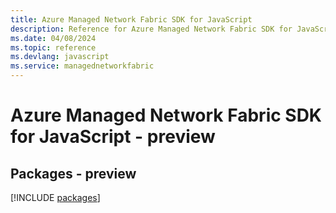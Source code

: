 ```yaml
---
title: Azure Managed Network Fabric SDK for JavaScript
description: Reference for Azure Managed Network Fabric SDK for JavaScript
ms.date: 04/08/2024
ms.topic: reference
ms.devlang: javascript
ms.service: managednetworkfabric
---
```

# Azure Managed Network Fabric SDK for JavaScript - preview
## Packages - preview
[!INCLUDE [packages](managed-network-fabric-index.md)]